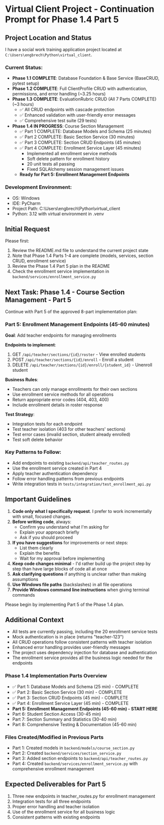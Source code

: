 # Virtual Client Project - Continuation Prompt for Phase 1.4 Part 5

## Project Location and Status
I have a social work training application project located at `C:\Users\engbrech\Python\virtual_client`.

### Current Status:
- **Phase 1.1 COMPLETE**: Database Foundation & Base Service (BaseCRUD, pytest setup)
- **Phase 1.2 COMPLETE**: Full ClientProfile CRUD with authentication, permissions, and error handling (~3.25 hours)
- **Phase 1.3 COMPLETE**: EvaluationRubric CRUD (All 7 Parts COMPLETE) (~3 hours)
  - ✅ All CRUD endpoints with cascade protection
  - ✅ Enhanced validation with user-friendly error messages
  - ✅ Comprehensive test suite (29 tests)
- **Phase 1.4 IN PROGRESS**: Course Section Management
  - ✅ Part 1 COMPLETE: Database Models and Schema (25 minutes)
  - ✅ Part 2 COMPLETE: Basic Section Service (30 minutes)
  - ✅ Part 3 COMPLETE: Section CRUD Endpoints (45 minutes)
  - ✅ Part 4 COMPLETE: Enrollment Service Layer (45 minutes)
    - Implemented all enrollment service methods
    - Soft delete pattern for enrollment history
    - 20 unit tests all passing
    - Fixed SQLAlchemy session management issues
  - **Ready for Part 5: Enrollment Management Endpoints**

### Development Environment:
- OS: Windows
- IDE: PyCharm
- Project Path: C:\Users\engbrech\Python\virtual_client
- Python: 3.12 with virtual environment in .venv

## Initial Request
Please first:
1. Review the README.md file to understand the current project state
2. Note that Phase 1.4 Parts 1-4 are complete (models, services, section CRUD, enrollment service)
3. Review the Phase 1.4 Part 5 plan in the README
4. Check the enrollment service implementation in `backend/services/enrollment_service.py`

## Next Task: Phase 1.4 - Course Section Management - Part 5

Continue with Part 5 of the approved 8-part implementation plan:

### Part 5: Enrollment Management Endpoints (45-60 minutes)

**Goal**: Add teacher endpoints for managing enrollments

**Endpoints to implement**:
1. GET `/api/teacher/sections/{id}/roster` - View enrolled students
2. POST `/api/teacher/sections/{id}/enroll` - Enroll a student  
3. DELETE `/api/teacher/sections/{id}/enroll/{student_id}` - Unenroll student

**Business Rules**:
- Teachers can only manage enrollments for their own sections
- Use enrollment service methods for all operations
- Return appropriate error codes (404, 403, 400)
- Include enrollment details in roster response

**Test Strategy**:
- Integration tests for each endpoint
- Test teacher isolation (403 for other teachers' sections)
- Test error cases (invalid section, student already enrolled)
- Test soft delete behavior

### Key Patterns to Follow:
- Add endpoints to existing `backend/api/teacher_routes.py`
- Use the enrollment service created in Part 4
- Apply teacher authentication dependency
- Follow error handling patterns from previous endpoints
- Write integration tests in `tests/integration/test_enrollment_api.py`

## Important Guidelines
1. **Code only what I specifically request**. I prefer to work incrementally with small, focused changes.
2. **Before writing code**, always:
   - Confirm you understand what I'm asking for
   - Explain your approach briefly
   - Ask if you should proceed
3. **If you have suggestions** for improvements or next steps:
   - List them clearly
   - Explain the benefits
   - Wait for my approval before implementing
4. **Keep code changes minimal** - I'd rather build up the project step by step than have large blocks of code all at once
5. **Ask clarifying questions** if anything is unclear rather than making assumptions
6. **Use Windows file paths** (backslashes) in all file operations
7. **Provide Windows command line instructions** when giving terminal commands

Please begin by implementing Part 5 of the Phase 1.4 plan.

## Additional Context
- All tests are currently passing, including the 20 enrollment service tests
- Mock authentication is in place (returns "teacher-123")
- All CRUD operations follow consistent patterns with teacher isolation
- Enhanced error handling provides user-friendly messages
- The project uses dependency injection for database and authentication
- The enrollment service provides all the business logic needed for the endpoints

### Phase 1.4 Implementation Parts Overview
- ✅ Part 1: Database Models and Schema (25 min) - COMPLETE
- ✅ Part 2: Basic Section Service (30 min) - COMPLETE
- ✅ Part 3: Section CRUD Endpoints (45 min) - COMPLETE
- ✅ Part 4: Enrollment Service Layer (45 min) - COMPLETE
- **Part 5: Enrollment Management Endpoints (45-60 min) - START HERE**
- Part 6: Student Section Access (30-45 min)
- Part 7: Section Summary and Statistics (30-40 min)
- Part 8: Comprehensive Testing & Documentation (45-60 min)

### Files Created/Modified in Previous Parts
- Part 1: Created models in `backend/models/course_section.py`
- Part 2: Created `backend/services/section_service.py`
- Part 3: Added section endpoints to `backend/api/teacher_routes.py`
- Part 4: Created `backend/services/enrollment_service.py` with comprehensive enrollment management

## Expected Deliverables for Part 5
1. Three new endpoints in teacher_routes.py for enrollment management
2. Integration tests for all three endpoints
3. Proper error handling and teacher isolation
4. Use of the enrollment service for all business logic
5. Consistent patterns with existing endpoints